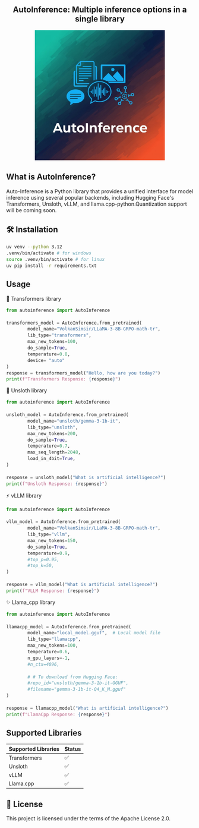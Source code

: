 <div align="center">
<h2>
    AutoInference: Multiple inference options in a single library
</h2>
<img width="350" alt="teaser" src="assets\logo.jpeg">
</div>



## What is AutoInference?
Auto-Inference is a Python library that provides a unified interface for model inference using several popular backends, including Hugging Face's Transformers, Unsloth, vLLM, and llama.cpp-python.Quantization support will be coming soon.



## 🛠️ Installation

```bash
uv venv --python 3.12
.venv/bin/activate # for windows
source .venv/bin/activate # for linux
uv pip install -r requirements.txt
```

## Usage

🤗 Transformers library
```python
from autoinference import AutoInference

transformers_model = AutoInference.from_pretrained(
        model_name="VolkanSimsir/LLaMA-3-8B-GRPO-math-tr",
        lib_type="transformers",
        max_new_tokens=100,
        do_sample=True,
        temperature=0.8,
        device= "auto"
)
response = transformers_model("Hello, how are you today?")
print(f"Transformers Response: {response}")

```

🦥 Unsloth library
```python
from autoinference import AutoInference

unsloth_model = AutoInference.from_pretrained(
        model_name="unsloth/gemma-3-1b-it", 
        lib_type="unsloth",
        max_new_tokens=200,
        do_sample=True,
        temperature=0.7,
        max_seq_length=2048,     
        load_in_4bit=True,    
)

response = unsloth_model("What is artificial intelligence?")
print(f"Unsloth Response: {response}")

```

⚡️ vLLM library
```python
from autoinference import AutoInference

vllm_model = AutoInference.from_pretrained(
        model_name="VolkanSimsir/LLaMA-3-8B-GRPO-math-tr",
        lib_type="vllm",
        max_new_tokens=150,
        do_sample=True,
        temperature=0.9,
        #top_p=0.95,
        #top_k=50,
)

response = vllm_model("What is artificial intelligence?")
print(f"VLLM Response: {response}")
```
✨ Llama_cpp library
```python
from autoinference import AutoInference

llamacpp_model = AutoInference.from_pretrained(
        model_name="local_model.gguf",  # Local model file
        lib_type="llamacpp",
        max_new_tokens=100,
        temperature=0.6,
        n_gpu_layers=-1,            
        #n_ctx=4096,  

        # # To download from Hugging Face:
        #repo_id="unsloth/gemma-3-1b-it-GGUF",
        #filename="gemma-3-1b-it-Q4_K_M.gguf"
)

response = llamacpp_model("What is artificial intelligence?")
print(f"LlamaCpp Response: {response}")
```

## Supported Libraries

| Supported Libraries |  Status   
|----------------------|---|
| Transformers                 | ✅ 
| Unsloth                 | ✅
| vLLM              | ✅ 
| Llama.cpp         | ✅



## 📜 License

This project is licensed under the terms of the Apache License 2.0.